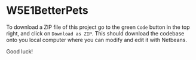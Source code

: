 # W5E1BetterPets

To download a ZIP file of this project go to the green `Code` button in the top right, and click on `Download as ZIP`. This should download the codebase onto you local computer where you can modify and edit it with Netbeans.

Good luck!
